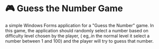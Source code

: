 # 🎮 Guess the Number Game
 a simple Windows Forms application for a "Guess the Number" game. In this game, the application should randomly select a number based on difficulty level chosen by the player, ( eg,.in the normal level it select a number between 1 and 100) and the player will try to guess that number.
